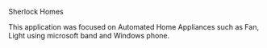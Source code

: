Sherlock Homes

This application was focused on Automated Home Appliances such as Fan, Light using microsoft band and Windows phone.
